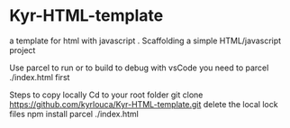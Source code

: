 # Kyr-HTML-template
a template for html with javascript . 
Scaffolding a simple HTML/javascript project 


Use parcel to run or to build
to debug with vsCode you need to parcel ./index.html first

Steps to copy locally
Cd to your root folder
git clone https://github.com/kyrlouca/Kyr-HTML-template.git <Your dest directory>
delete the local lock files
npm install 
parcel ./index.html
